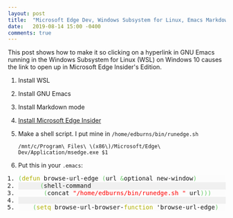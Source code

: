 ```yaml
---
layout: post
title:  "Microsoft Edge Dev, Windows Subsystem for Linux, Emacs Markdown Mode, and URLs"
date:   2019-08-14 15:00 -0400
comments: true
---
```


This post shows how to make it so clicking on a hyperlink in GNU Emacs
running in the Windows Subsystem for Linux (WSL) on Windows 10 causes
the link to open up in Microsoft Edge Insider's Edition.

1. Install WSL

2. Install GNU Emacs

3. Install Markdown mode

4. [Install Microsoft Edge Insider](https://www.microsoftedgeinsider.com)
   
5. Make a shell script.  I put mine in `/home/edburns/bin/runedge.sh`

   ```
   /mnt/c/Program\ Files\ \(x86\)/Microsoft/Edge\ Dev/Application/msedge.exe $1
   ```

6. Put this in your `.emacs`:

<div class="lisp" style="font-family:monospace;"><ol><li style="background: #fcfcfc;"><div style="font: normal normal 1em/1.2em monospace; margin:0; padding:0; background:none; vertical-align:top;"><span style="color: #66cc66;">&#40;</span><span style="color: #b1b100;">defun</span> browse-url-edge <span style="color: #66cc66;">&#40;</span>url <span style="color: #66cc66;">&amp;</span>optional new-window<span style="color: #66cc66;">&#41;</span></div></li>
<li style="background: #f0f0f0;"><div style="font: normal normal 1em/1.2em monospace; margin:0; padding:0; background:none; vertical-align:top;">&nbsp; &nbsp; &nbsp; <span style="color: #66cc66;">&#40;</span>shell-command</div></li>
<li style="background: #fcfcfc;"><div style="font: normal normal 1em/1.2em monospace; margin:0; padding:0; background:none; vertical-align:top;">&nbsp; &nbsp; &nbsp; &nbsp;<span style="color: #66cc66;">&#40;</span>concat <span style="color: #ff0000;">&quot;/home/edburns/bin/runedge.sh &quot;</span> url<span style="color: #66cc66;">&#41;</span><span style="color: #66cc66;">&#41;</span><span style="color: #66cc66;">&#41;</span></div></li>
<li style="background: #f0f0f0;"><div style="font: normal normal 1em/1.2em monospace; margin:0; padding:0; background:none; vertical-align:top;">&nbsp;</div></li>
<li style="background: #fcfcfc;"><div style="font: normal normal 1em/1.2em monospace; margin:0; padding:0; background:none; vertical-align:top;">&nbsp; &nbsp; <span style="color: #66cc66;">&#40;</span><span style="color: #b1b100;">setq</span> browse-url-browser-<span style="color: #b1b100;">function</span> 'browse-url-edge<span style="color: #66cc66;">&#41;</span></div></li>
</ol></div>
		


